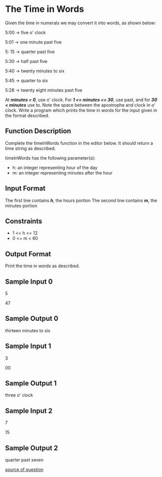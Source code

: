 # The Time in Words

Given the time in numerals we may convert it into words, as shown below:

5:00 -> five o' clock

5:01 -> one minute past five

5: 15 -> quarter past five

5:30 -> half past five

5:40 -> twenty minutes to six

5:45 -> quarter to six

5:28 -> twenty eight minutes past five

At **_minutes = 0_**, use o' clock. For **_1 <= minutes <= 30_**, use past, and for **_30 < minutes_** use to. Note the space between the apostrophe and clock in o' clock. Write a program which prints the time in words for the input given in the format described.

## Function Description

Complete the timeInWords function in the editor below. It should return a time string as described.

timeInWords has the following parameter(s):

- h: an integer representing hour of the day
- m: an integer representing minutes after the hour

## Input Format

The first line contains **_h_**, the hours portion The second line contains **_m_**, the minutes portion

## Constraints

- 1 <= h <= 12
- 0 <= m < 60

## Output Format

Print the time in words as described.

## Sample Input 0

5

47

## Sample Output 0

thirteen minutes to six

## Sample Input 1

3

00

## Sample Output 1

three o' clock

## Sample Input 2

7

15

## Sample Output 2

quarter past seven

[source of question](https://www.hackerrank.com/challenges/the-time-in-words/problem)
